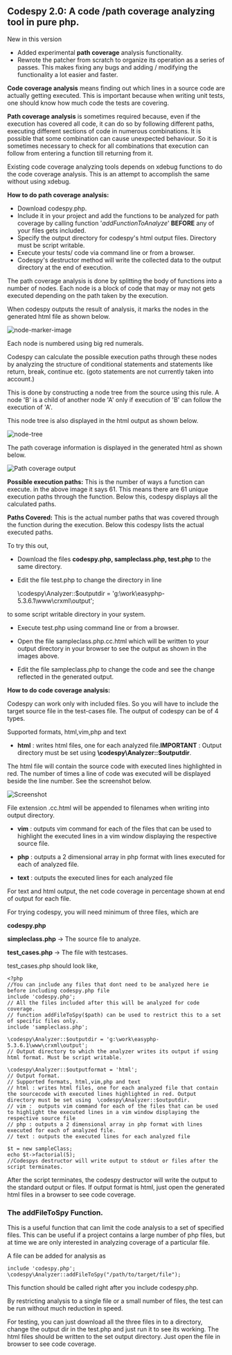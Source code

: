 ## Codespy 2.0: A code /path coverage analyzing tool in pure php. 

New in this version

* Added experimental **path coverage** analysis functionality.
* Rewrote the patcher from scratch to organize its operation as a series of passes. This makes fixing any bugs and adding / modifying the functionality a lot easier and faster.

**Code coverage analysis** means finding out which lines in a source code are actually getting executed. This is important because when writing unit tests, one should know how much code the tests are covering.

**Path coverage analysis** is sometimes required because, even if the execution has covered all code, it can do so by following different paths, executing different sections of code in numerous combinations. It is possible that some combination can cause unexpected behaviour. So it is sometimes necessary to check for all combinations that execution can follow from entering a function till returning from it.

Existing code coverage analyzing tools depends on xdebug functions to do the code coverage analysis. This is an attempt to accomplish the same without using xdebug.

**How to do path coverage analysis:**

* Download codespy.php.
* Include it in your project and add the functions to be analyzed for path coverage by calling function '_addFunctionToAnalyze_' **BEFORE** any of your files gets included. 
* Specify the output directory for codespy's html output files. Directory must be script writable.
* Execute your tests/ code via command line or from a browser.
* Codespy's destructor method will write the collected data to the output directory at the end of execution.

The path coverage analysis is done by splitting the body of functions into a number of nodes. Each node is a block of code that may or may not gets executed depending on the path taken by the execution. 

When codespy outputs the result of analysis, it marks the nodes in the generated html file as shown below.

![node-marker-image](http://i40.tinypic.com/rbxvdx.png)

Each node is numbered using big red numerals. 

Codespy can calculate the possible execution paths through these nodes by analyzing the structure of conditional statements and statements like return, break, continue etc. (goto statements are not currently taken into account.)

This is done by constructing a node tree from the source using this rule. A node 'B' is a child of another node 'A' only if execution of 'B' can follow the execution of 'A'.

This node tree is also displayed in the html output as shown below. 

![node-tree](http://i40.tinypic.com/sq47de.png)

The path coverage information is displayed in the generated html as shown below. 

![Path coverage output](http://i44.tinypic.com/1ghkxd.png)

**Possible execution paths:**
This is the number of ways a function can execute. in the above image it says 61. This means there are 61 unique execution paths through the function. Below this, codespy displays all the calculated paths.

**Paths Covered:**
This is the actual number paths that was covered through the function during the execution. Below this codespy lists the actual executed paths.

To try this out, 

* Download the files **codespy.php, sampleclass.php, test.php** to the same directory.
* Edit the file test.php to change the directory in line
    
    \codespy\Analyzer::$outputdir = 'g:\work\easyphp-5.3.6.1\www\crxml\output';

to some script writable directory in your system.

* Execute test.php using command line or from a browser.
* Open the file sampleclass.php.cc.html which will be written to your output directory in your browser to see the output as shown in the images above.

* Edit the file sampleclass.php to change the code and see the change reflected in the generated output.


**How to do code coverage analysis:**

Codespy can work only with included files. So you will have to include the target source file in the test-cases file. 
The output of codespy can be of 4 types.

Supported formats, html,vim,php and text

* **html** : writes html files, one for each analyzed file.**IMPORTANT** : Output directory must be set using  **\codespy\Analyzer::$outputdir**. 

The html file will contain the source code with executed lines highlighted in red. The number of times a line of code was executed will be displayed beside the line number. See the screenshot below.

![Screenshot](http://i44.tinypic.com/4k76lx.png)



File extension .cc.html will be appended to filenames when writing into output directory.

* **vim** :  outputs vim command for each of the files that can be used to highlight the executed lines in a vim window displaying the respective source file.

* **php** : outputs a 2 dimensional array in php format with lines executed for each of analyzed file.

* **text** : outputs the executed lines for each analyzed file


For text and html output, the net code coverage in percentage shown at end of output for each file.


For trying codespy, you will need minimum of three files, which are

**codespy.php** 

**simpleclass.php**  -> The source file to analyze.

**test_cases.php**   -> The file with testcases.

test_cases.php should look like,

    <?php
    //You can include any files that dont need to be analyzed here ie before including codespy.php file
    include 'codespy.php'; 
    // All the files included after this will be analyzed for code coverage.
    // function addFileToSpy($path) can be used to restrict this to a set of specific files only.
    include 'sampleclass.php';
    
    \codespy\Analyzer::$outputdir = 'g:\work\easyphp-5.3.6.1\www\crxml\output';
    // Output directory to which the analyzer writes its output if using html format. Must be script writable.
    
    \codespy\Analyzer::$outputformat = 'html';
    // Output format. 
    // Supported formats, html,vim,php and text
    // html : writes html files, one for each analyzed file that contain the sourcecode with executed lines highlighted in red. Output directory must be set using  \codespy\Analyzer::$outputdir.
    // vim :  outputs vim command for each of the files that can be used to highlight the executed lines in a vim window displaying the respective source file
    // php : outputs a 2 dimensional array in php format with lines executed for each of analyzed file.
    // text : outputs the executed lines for each analyzed file
    
    $t = new sampleClass;
    echo $t->factorial(5);
    //Codespys destructor will write output to stdout or files after the script terminates.


After the script terminates, the codespy destructor will write the output to the standard output or files. If output format is html, just open the generated html files in a browser to see code coverage.

### The addFileToSpy Function.
This is a useful function that can limit the code analysis to a set of specified files. This can be useful if a project contains a large number of php files, but at time we are only interested in analyzing coverage of a particular file. 

A file can be added for analysis as
	
	include 'codespy.php';
    \codespy\Analyzer::addFileToSpy("/path/to/target/file");

This function should be called right after you include codespy.php.

By restricting analysis to a single file or a small number of files, the test can be run without much reduction in speed.

For testing, you can just download all the three files in to a directory, change the output dir in the test.php  and just run it to see its working. The html files should be written to the set output directory. Just open the file in browser to see code coverage.

